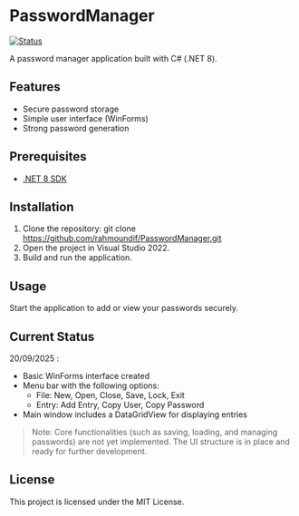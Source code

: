 # PasswordManager
[![Status](https://img.shields.io/badge/status-active-brightgreen)]()

A password manager application built with C# (.NET 8).

## Features

- Secure password storage
- Simple user interface (WinForms)
- Strong password generation

## Prerequisites

- [.NET 8 SDK](https://dotnet.microsoft.com/download/dotnet/8.0)

## Installation

1. Clone the repository:
   git clone https://github.com/rahmoundif/PasswordManager.git
2. Open the project in Visual Studio 2022.
3. Build and run the application.

## Usage

Start the application to add or view your passwords securely.

## Current Status

20/09/2025 :
- Basic WinForms interface created
- Menu bar with the following options:
  - File: New, Open, Close, Save, Lock, Exit
  - Entry: Add Entry, Copy User, Copy Password
- Main window includes a DataGridView for displaying entries

> Note: Core functionalities (such as saving, loading, and managing passwords) are not yet implemented. The UI structure is in place and ready for further development.

## License

This project is licensed under the MIT License.
